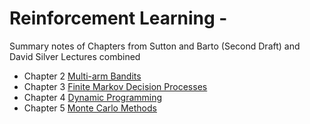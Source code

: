 # Reinforcement Learning - 
Summary notes of Chapters from Sutton and Barto (Second Draft) and David Silver Lectures combined

* Chapter 2 [Multi-arm Bandits ](https://github.com/kkhetarpal/Literature/blob/master/RL/SuttonBartoSilver/MultiArmBandits.md)
* Chapter 3 [Finite Markov Decision Processes](https://github.com/kkhetarpal/Literature/blob/master/RL/SuttonBartoSilver/MarkovDecisionProcess.md)
* Chapter 4 [Dynamic Programming](https://github.com/kkhetarpal/Literature/blob/master/RL/SuttonBartoSilver/DynamicProgramming.md)
* Chapter 5 [Monte Carlo Methods](https://github.com/kkhetarpal/Literature/blob/master/RL/SuttonBartoSilver/MonteCarloMethods.md)
